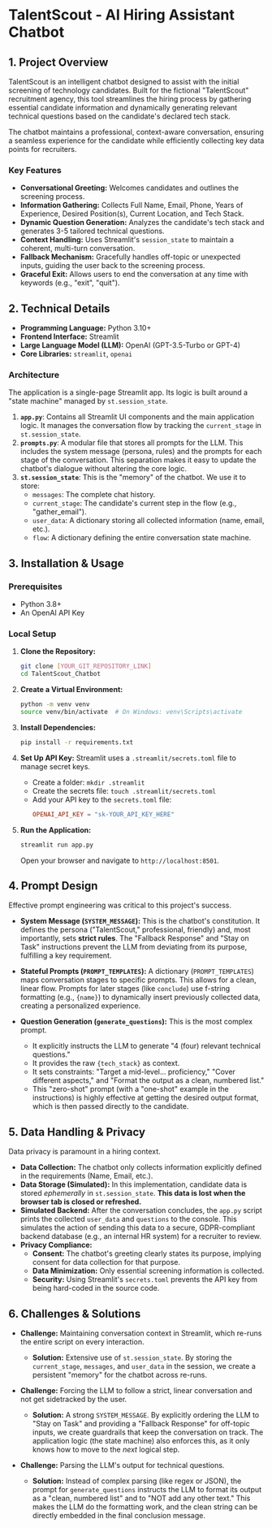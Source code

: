 # TalentScout - AI Hiring Assistant Chatbot

## 1. Project Overview

TalentScout is an intelligent chatbot designed to assist with the initial screening of technology candidates. Built for the fictional "TalentScout" recruitment agency, this tool streamlines the hiring process by gathering essential candidate information and dynamically generating relevant technical questions based on the candidate's declared tech stack.

The chatbot maintains a professional, context-aware conversation, ensuring a seamless experience for the candidate while efficiently collecting key data points for recruiters.

### Key Features
* **Conversational Greeting:** Welcomes candidates and outlines the screening process.
* **Information Gathering:** Collects Full Name, Email, Phone, Years of Experience, Desired Position(s), Current Location, and Tech Stack.
* **Dynamic Question Generation:** Analyzes the candidate's tech stack and generates 3-5 tailored technical questions.
* **Context Handling:** Uses Streamlit's `session_state` to maintain a coherent, multi-turn conversation.
* **Fallback Mechanism:** Gracefully handles off-topic or unexpected inputs, guiding the user back to the screening process.
* **Graceful Exit:** Allows users to end the conversation at any time with keywords (e.g., "exit", "quit").

## 2. Technical Details

* **Programming Language:** Python 3.10+
* **Frontend Interface:** Streamlit
* **Large Language Model (LLM):** OpenAI (GPT-3.5-Turbo or GPT-4)
* **Core Libraries:** `streamlit`, `openai`

### Architecture
The application is a single-page Streamlit app. Its logic is built around a "state machine" managed by `st.session_state`.

1.  **`app.py`**: Contains all Streamlit UI components and the main application logic. It manages the conversation flow by tracking the `current_stage` in `st.session_state`.
2.  **`prompts.py`**: A modular file that stores all prompts for the LLM. This includes the system message (persona, rules) and the prompts for each stage of the conversation. This separation makes it easy to update the chatbot's dialogue without altering the core logic.
3.  **`st.session_state`**: This is the "memory" of the chatbot. We use it to store:
    * `messages`: The complete chat history.
    * `current_stage`: The candidate's current step in the flow (e.g., "gather_email").
    * `user_data`: A dictionary storing all collected information (name, email, etc.).
    * `flow`: A dictionary defining the entire conversation state machine.

## 3. Installation & Usage

### Prerequisites
* Python 3.8+
* An OpenAI API Key

### Local Setup
1.  **Clone the Repository:**
    ```bash
    git clone [YOUR_GIT_REPOSITORY_LINK]
    cd TalentScout_Chatbot
    ```

2.  **Create a Virtual Environment:**
    ```bash
    python -m venv venv
    source venv/bin/activate  # On Windows: venv\Scripts\activate
    ```

3.  **Install Dependencies:**
    ```bash
    pip install -r requirements.txt
    ```

4.  **Set Up API Key:**
    Streamlit uses a `.streamlit/secrets.toml` file to manage secret keys.
    
    * Create a folder: `mkdir .streamlit`
    * Create the secrets file: `touch .streamlit/secrets.toml`
    * Add your API key to the `secrets.toml` file:
        ```toml
        OPENAI_API_KEY = "sk-YOUR_API_KEY_HERE"
        ```

5.  **Run the Application:**
    ```bash
    streamlit run app.py
    ```
    Open your browser and navigate to `http://localhost:8501`.

## 4. Prompt Design

Effective prompt engineering was critical to this project's success.

* **System Message (`SYSTEM_MESSAGE`):** This is the chatbot's constitution. It defines the persona ("TalentScout," professional, friendly) and, most importantly, sets **strict rules**. The "Fallback Response" and "Stay on Task" instructions prevent the LLM from deviating from its purpose, fulfilling a key requirement.

* **Stateful Prompts (`PROMPT_TEMPLATES`):** A dictionary (`PROMPT_TEMPLATES`) maps conversation stages to specific prompts. This allows for a clean, linear flow. Prompts for later stages (like `conclude`) use f-string formatting (e.g., `{name}`) to dynamically insert previously collected data, creating a personalized experience.

* **Question Generation (`generate_questions`):** This is the most complex prompt.
    * It explicitly instructs the LLM to generate "4 (four) relevant technical questions."
    * It provides the raw `{tech_stack}` as context.
    * It sets constraints: "Target a mid-level... proficiency," "Cover different aspects," and "Format the output as a clean, numbered list."
    * This "zero-shot" prompt (with a "one-shot" example in the instructions) is highly effective at getting the desired output format, which is then passed directly to the candidate.

## 5. Data Handling & Privacy

Data privacy is paramount in a hiring context.

* **Data Collection:** The chatbot only collects information explicitly defined in the requirements (Name, Email, etc.).
* **Data Storage (Simulated):** In this implementation, candidate data is stored *ephemerally* in `st.session_state`. **This data is lost when the browser tab is closed or refreshed.**
* **Simulated Backend:** After the conversation concludes, the `app.py` script prints the collected `user_data` and `questions` to the console. This simulates the action of sending this data to a secure, GDPR-compliant backend database (e.g., an internal HR system) for a recruiter to review.
* **Privacy Compliance:**
    * **Consent:** The chatbot's greeting clearly states its purpose, implying consent for data collection for that purpose.
    * **Data Minimization:** Only essential screening information is collected.
    * **Security:** Using Streamlit's `secrets.toml` prevents the API key from being hard-coded in the source code.

## 6. Challenges & Solutions

* **Challenge:** Maintaining conversation context in Streamlit, which re-runs the entire script on every interaction.
    * **Solution:** Extensive use of `st.session_state`. By storing the `current_stage`, `messages`, and `user_data` in the session, we create a persistent "memory" for the chatbot across re-runs.

* **Challenge:** Forcing the LLM to follow a strict, linear conversation and not get sidetracked by the user.
    * **Solution:** A strong `SYSTEM_MESSAGE`. By explicitly ordering the LLM to "Stay on Task" and providing a "Fallback Response" for off-topic inputs, we create guardrails that keep the conversation on track. The application logic (the state machine) also enforces this, as it only knows how to move to the *next* logical step.

* **Challenge:** Parsing the LLM's output for technical questions.
    * **Solution:** Instead of complex parsing (like regex or JSON), the prompt for `generate_questions` instructs the LLM to format its output as a "clean, numbered list" and to "NOT add any other text." This makes the LLM do the formatting work, and the clean string can be directly embedded in the final conclusion message.